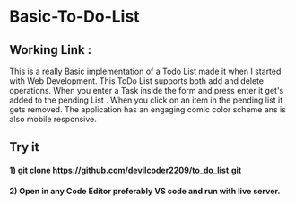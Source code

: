 # Basic-To-Do-List

## Working Link : 


This is a really Basic implementation of a Todo List made it when I started with Web Development.
This ToDo List supports both add and delete operations. When you enter a Task inside the form and press enter it get's added to the pending List .
When you click on an item in the pending list it gets removed. 
The application has an engaging comic color scheme ans is also mobile responsive.

## Try it

#### 1) git clone https://github.com/devilcoder2209/to_do_list.git

#### 2) Open in any Code Editor preferably VS code and run with live server.
